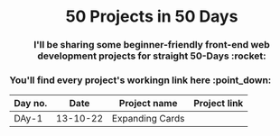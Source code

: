 <h1 align="center">50 Projects in  50 Days</h1>
<h3 align="center">I'll be sharing some beginner-friendly front-end web development projects for straight 50-Days :rocket:</h3>

<h3>You'll find every project's workingn link here :point_down: </h3>

| Day no. | Date     | Project name    | Project link |
|---------|----------|-----------------|--------------|
| DAy-1   | 13-10-22 | Expanding Cards | 
